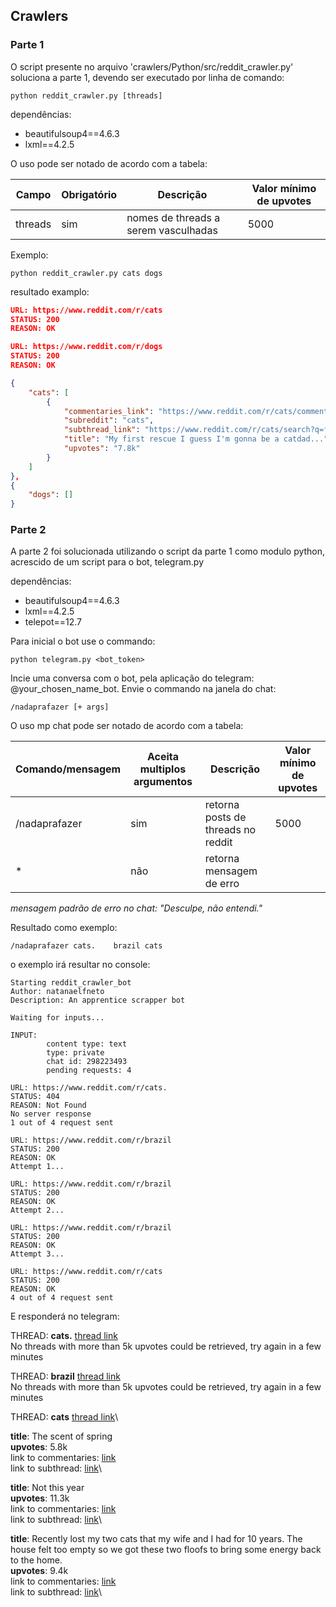 ## Crawlers

### Parte 1

O script presente no arquivo 'crawlers/Python/src/reddit_crawler.py' soluciona a parte 1, devendo ser executado por linha de comando:
```Shell
python reddit_crawler.py [threads]
```

dependências:
- beautifulsoup4==4.6.3
- lxml==4.2.5

O uso pode ser notado de acordo com a tabela:

| Campo       | Obrigatório   | Descrição                               | Valor mínimo de upvotes
| ---         | ---           | ---                                     | ---
| threads     | sim           | nomes de threads a serem vasculhadas    | 5000

Exemplo:
```Shell
python reddit_crawler.py cats dogs
```

resultado examplo:
```json
URL: https://www.reddit.com/r/cats
STATUS: 200
REASON: OK

URL: https://www.reddit.com/r/dogs
STATUS: 200
REASON: OK

{
    "cats": [
        {
            "commentaries_link": "https://www.reddit.com/r/cats/comments/9nitmu/my_first_rescue_i_guess_im_gonna_be_a_catdad/",
            "subreddit": "cats",
            "subthread_link": "https://www.reddit.com/r/cats/search?q=flair_name%253A%2522Cat%2520Picture%2522&restrict_sr=1",
            "title": "My first rescue I guess I'm gonna be a catdad...",
            "upvotes": "7.8k"
        }
    ]
},
{
    "dogs": []
}
```

### Parte 2

A parte 2 foi solucionada utilizando o script da parte 1 como modulo python, acrescido de um script para o bot, telegram.py

dependências:
- beautifulsoup4==4.6.3
- lxml==4.2.5
- telepot==12.7

Para inicial o bot use o commando:
```Shell
python telegram.py <bot_token>
```
Incie uma conversa com o bot, pela aplicação do telegram: @your_chosen_name_bot. Envie o commando na janela do chat:
```Shell
/nadaprafazer [+ args]
```
O uso mp chat pode ser notado de acordo com a tabela:

| Comando/mensagem  | Aceita multiplos argumentos   | Descrição                               | Valor mínimo de upvotes
| ---               | ---                           | ---                                     | ---
| /nadaprafazer     | sim                           | retorna posts de threads no reddit      | 5000
| *                 | não                           | retorna mensagem de erro                |

_mensagem padrão de erro no chat: "Desculpe, não entendi."_

Resultado como exemplo:
```Shell
/nadaprafazer cats.    brazil cats
```
o exemplo irá resultar no console:
```ShellSession
Starting reddit_crawler_bot
Author: natanaelfneto
Description: An apprentice scrapper bot

Waiting for inputs...

INPUT:
        content type: text
        type: private
        chat id: 298223493
        pending requests: 4

URL: https://www.reddit.com/r/cats.
STATUS: 404
REASON: Not Found
No server response
1 out of 4 request sent

URL: https://www.reddit.com/r/brazil
STATUS: 200
REASON: OK
Attempt 1...

URL: https://www.reddit.com/r/brazil
STATUS: 200
REASON: OK
Attempt 2...

URL: https://www.reddit.com/r/brazil
STATUS: 200
REASON: OK
Attempt 3...

URL: https://www.reddit.com/r/cats
STATUS: 200
REASON: OK
4 out of 4 request sent
```

E responderá no telegram:

THREAD: **cats.** [thread link](http://www.reddit.com/r/cats./)\
    No threads with more than 5k upvotes could be retrieved, try again in a few minutes

THREAD: **brazil** [thread link](http://www.reddit.com/r/brazil/)\
    No threads with more than 5k upvotes could be retrieved, try again in a few minutes

THREAD: **cats** [thread link](http://www.reddit.com/r/cats/)\
        
**title**: The scent of spring\
**upvotes**: 5.8k\
link to commentaries: [link](https://www.reddit.com/r/cats/comments/9nswzp/the_scent_of_spring_by_natalya_bachkova_1200x866/)\
link to subthread: [link](https://www.reddit.com/r/cats/search?q=flair_name%253A%2522Cat%2520Picture%2522&restrict_sr=1)\

**title**: Not this year\
**upvotes**: 11.3k\
link to commentaries: [link](https://www.reddit.com/r/cats/comments/9nocwr/not_this_year/)\
link to subthread: [link](https://www.reddit.com/r/cats/search?q=flair_name%253A%2522Cat%2520Picture%2522&restrict_sr=1)\

**title**: Recently lost my two cats that my wife and I had for 10 years. The house felt too empty so we got these two floofs to bring some energy back to the home.\
**upvotes**: 9.4k\
link to commentaries: [link](https://www.reddit.com/r/cats/comments/9nmevi/recently_lost_my_two_cats_that_my_wife_and_i_had/)\
link to subthread: [link](https://www.reddit.com/r/cats/search?q=flair_name%253A%2522Mourning%252FLoss%2522&restrict_sr=1)\